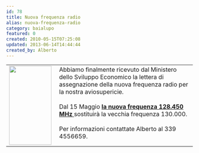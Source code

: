 ```yaml
---
id: 78
title: Nuova frequenza radio
alias: nuova-frequenza-radio
category: baialupo
featured: 0
created: 2010-05-15T07:25:08
updated: 2013-06-14T14:44:44
created_by: Alberto
---
```

<table border="0">
 <tbody>
  <tr>
   <td>
    <img border="0" height="213" src="http://www.easyflight.com/price/a3.jpg" style="float: left; padding-right: 5px;" width="114"/>
    <br/>
    <br/>
   </td>
   <td valign="top">
    Abbiamo finalmente ricevuto dal Ministero dello Sviluppo Economico la lettera di assegnazione della nuova frequenza radio per la nostra aviosupericie.
    <br/>
    <br/>
    Dal 15 Maggio
    <strong>
     <span style="text-decoration: underline;">
      la nuova frequenza 128.450 MHz
     </span>
    </strong>
    sostituirà la vecchia frequenza 130.000.
    <br/>
    <br/>
    Per informazioni contattate Alberto al 339 4556659.
   </td>
  </tr>
 </tbody>
</table>
